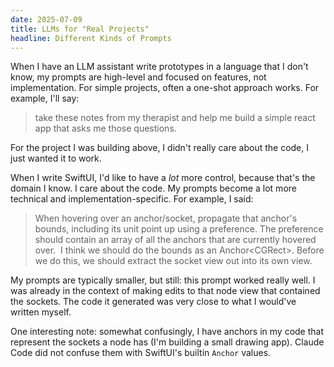 ```yaml
---
date: 2025-07-09
title: LLMs for "Real Projects"
headline: Different Kinds of Prompts
---
```


When I have an LLM assistant write prototypes in a language that I don't know, my prompts are high-level and focused on features, not implementation. For simple projects, often a one-shot approach works. For example, I'll say:

> take these notes from my therapist and help me build a simple react app that asks me those questions.

For the project I was building above, I didn't really care about the code, I just wanted it to work.

When I write SwiftUI, I'd like to have a *lot* more control, because that's the domain I know. I care about the code. My prompts become a lot more technical and implementation-specific. For example, I said:

> When hovering over an anchor/socket, propagate that anchor's bounds, including its unit point up using a preference. The preference should contain an array of all the anchors that are currently hovered over.  I think we should do the bounds as an Anchor&lt;CGRect>. Before we do this, we should extract the socket view out into its own view. 

My prompts are typically smaller, but still: this prompt worked really well. I was already in the context of making edits to that node view that contained the sockets. The code it generated was very close to what I would've written myself.

One interesting note: somewhat confusingly, I have anchors in my code that represent the sockets a node has (I'm building a small drawing app). Claude Code did not confuse them with SwiftUI's builtin `Anchor` values.
